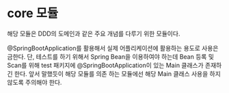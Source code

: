 # core 모듈
해당 모듈은 DDD의 도메인과 같은 주요 개념를 다루기 위한 모듈이다.

@SpringBootApplication를 활용해서 실제 어플리케이션에 활용하는 용도로 사용은 금한다. 단, 테스트를
하기 위해서 Spring Bean을 이용하여야 하는데 Bean 등록 및 Scan를 위해 test 패키지에 @SpringBootApplication이 있는 Main 클래스가 존재하긴 한다. 
앞서 말했듯이 해당 모듈를 의존 하는 모듈에선 해당 Main 클래스 사용을 하지 않도록 주의해야 한다.